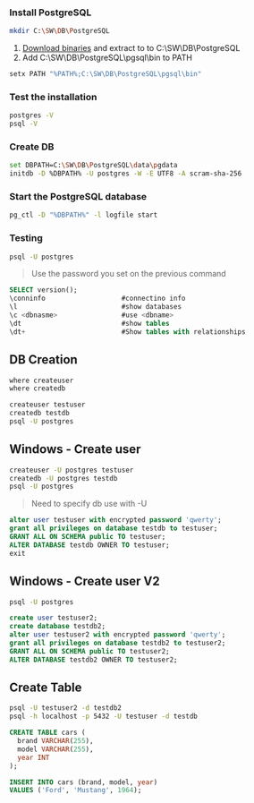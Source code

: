### Install PostgreSQL
```bash
mkdir C:\SW\DB\PostgreSQL
```

1. [Download binaries][pgsb] and extract to to C:\SW\DB\PostgreSQL
2. Add C:\SW\DB\PostgreSQL\pgsql\bin to PATH
  ```bash
  setx PATH "%PATH%;C:\SW\DB\PostgreSQL\pgsql\bin"
  ```

### Test the installation 
```bash
postgres -V
psql -V
```

### Create DB
```bash
set DBPATH=C:\SW\DB\PostgreSQL\data\pgdata
initdb -D %DBPATH% -U postgres -W -E UTF8 -A scram-sha-256
```

### Start the PostgreSQL database
```bash
pg_ctl -D "%DBPATH%" -l logfile start
```

### Testing
```bash
psql -U postgres
```
> Use the password you set on the previous command

```sql
SELECT version();
\conninfo                   #connectino info
\l                          #show databases
\c <dbnasme>                #use <dbname>
\dt                         #show tables
\dt+                        #Show tables with relationships
```

## DB Creation

```bash
where createuser
where createdb

createuser testuser
createdb testdb
psql -U postgres
```

## Windows - Create user
```bash
createuser -U postgres testuser
createdb -U postgres testdb
psql -U postgres
```
> Need to specify db use with -U

```sql
alter user testuser with encrypted password 'qwerty';
grant all privileges on database testdb to testuser;
GRANT ALL ON SCHEMA public TO testuser;
ALTER DATABASE testdb OWNER TO testuser;
exit
```
## Windows - Create user V2
```bash
psql -U postgres
```
```sql
create user testuser2;
create database testdb2;
alter user testuser2 with encrypted password 'qwerty';
grant all privileges on database testdb2 to testuser2;
GRANT ALL ON SCHEMA public TO testuser2;
ALTER DATABASE testdb2 OWNER TO testuser2;
```

## Create Table
```bash
psql -U testuser2 -d testdb2
psql -h localhost -p 5432 -U testuser -d testdb
```
```sql
CREATE TABLE cars (
  brand VARCHAR(255),
  model VARCHAR(255),
  year INT
);
```

```sql
INSERT INTO cars (brand, model, year)
VALUES ('Ford', 'Mustang', 1964);
```

[pgsb]:https://www.enterprisedb.com/download-postgresql-binaries
